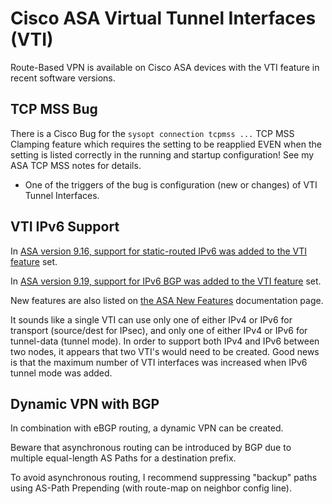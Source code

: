 # Cisco ASA Virtual Tunnel Interfaces (VTI)

Route-Based VPN is available on Cisco ASA devices with the VTI feature in recent software versions. 

## TCP MSS Bug

There is a Cisco Bug for the `sysopt connection tcpmss ...` TCP MSS Clamping feature which requires the setting to be reapplied
EVEN when the setting is listed correctly in the running and startup configuration! See my ASA TCP MSS notes for details.
* One of the triggers of the bug is configuration (new or changes) of VTI Tunnel Interfaces.

## VTI IPv6 Support

In [ASA version 9.16, support for static-routed IPv6 was added to the VTI feature][asa916rn] set.

In [ASA version 9.19, support for IPv6 BGP was added to the VTI feature][4] set.

New features are also listed on [the ASA New Features][asa-new-feat] documentation page.

It sounds like a single VTI can use only one of either IPv4 or IPv6 for transport (source/dest for IPsec), and only one of either IPv4 or IPv6 for tunnel-data (tunnel mode).
In order to support both IPv4 and IPv6 between two nodes, it appears that two VTI's would need to be created.
Good news is that the maximum number of VTI interfaces was increased when IPv6 tunnel mode was added.

## Dynamic VPN with BGP

In combination with eBGP routing, a dynamic VPN can be created.

Beware that asynchronous routing can be introduced by BGP due to multiple equal-length AS Paths for a destination prefix.

To avoid asynchronous routing, I recommend suppressing "backup" paths using AS-Path Prepending (with route-map on neighbor config line).

[asa916rn]: https://www.cisco.com/c/en/us/td/docs/security/asa/asa916/release/notes/asarn916.html
[asa918vpn-vti]: https://www.cisco.com/c/en/us/td/docs/security/asa/asa918/configuration/vpn/asa-918-vpn-config/vpn-vti.html
[asa-new-feat]: https://www.cisco.com/c/en/us/td/docs/security/asa/roadmap/asa_new_features.html
[4]: https://www.cisco.com/c/en/us/td/docs/security/asa/asa919/configuration/vpn/asa-919-vpn-config/vpn-vti.html
